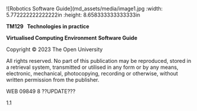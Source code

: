 ![Robotics Software Guide](md_assets/media/image1.jpg
:width: 5.772222222222222in
:height: 8.658333333333333in

**TM129   Technologies in practice**

**Virtualised Computing Environment** **Software Guide**

Copyright © 2023 The Open University

All rights reserved. No part of this publication may be reproduced, stored in a retrieval system, transmitted or utilised in any form or by any means, electronic, mechanical, photocopying, recording or otherwise, without written permission from the publisher.

WEB 09849 8 ??UPDATE???

1.1


